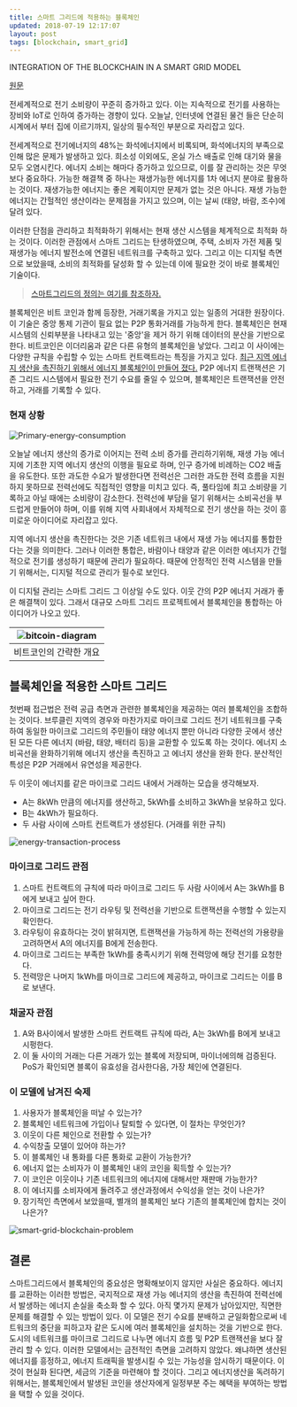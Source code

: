 ```yaml
---
title: 스마트 그리드에 적용하는 블록체인
updated: 2018-07-19 12:17:07
layout: post
tags: [blockchain, smart_grid]
---
```


INTEGRATION OF THE BLOCKCHAIN IN A SMART GRID MODEL

[원문](https://www.researchgate.net/publication/320518549_INTEGRATION_OF_THE_BLOCKCHAIN_IN_A_SMART_GRID_MODEL?enrichId=rgreq-9836cc88629c47c28cf25309f1ff653c-XXX&enrichSource=Y292ZXJQYWdlOzMyMDUxODU0OTtBUzo1NTE0NjQxOTgwNDE2MDBAMTUwODQ5MDcxODI1NQ%3D%3D&el=1_x_3&_esc=publicationCoverPdf)

전세계적으로 전기 소비량이 꾸준히 증가하고 있다. 이는 지속적으로 전기를 사용하는 장비와 IoT로 인하여 증가하는 경향이 있다. 오늘날, 인터넷에 연결된 물건 들은 단순히 시계에서 부터 집에 이르기까지, 일상의 필수적인 부분으로 자리잡고 있다.

전세계적으로 전기에너지의 48%는 화석에너지에서 비록되며, 화석에너지의 부족으로 인해 많은 문제가 발생하고 있다. 희소성 이외에도, 온실 가스 배출로 인해 대기와 물을 모두 오염시킨다. 에너지 소비는 해마다 증가하고 있으므로, 이를 잘 관리하는 것은 무엇보다 중요하다. 가능한 해결책 중 하나는 재생가능한 에너지를 1차 에너지 분야로 활용하는 것이다. 재생가능한 에너지는 좋은 계획이지만 문제가 없는 것은 아니다. 재생 가능한 에너지는 간헐적인 생산이라는 문제점을 가지고 있으며, 이는 날씨 (태양, 바람, 조수)에 달려 있다.

이러한 단점을 관리하고 최적화하기 위해서는 현재 생산 시스템을 체계적으로 최적화 하는 것이다. 이러한 관점에서 스마트 그리드는 탄생하였으며, 주택, 소비자 가전 제품 및 재생가능 에너지 발전소에 연결된 네트워크를 구축하고 있다. 그리고 이는 디지털 측면으로 보았을때, 소비의 최적화를 달성화 할 수 있는데 이에 필요한 것이 바로 블록체인 기술이다.

> [스마트그리드의 정의는 여기를 참조하자.](https://terms.naver.com/entry.nhn?docId=3581240&cid=59088&categoryId=59096)

블록체인은 비트 코인과 함께 등장한, 거래기록을 가지고 있는 일종의 거대한 원장이다. 이 기술은 중앙 통제 기관이 필요 없는 P2P 통화거래를 가능하게 한다. 블록체인은 현재 시스템의 신뢰부분을 나타내고 있는 '중앙'을 제거 하기 위해 데이터의 분산을 기반으로 한다. 비트코인은 이더리움과 같은 다른 유형의 블록체인을 낳았다. 그리고 이 사이에는 다양한 규칙을 수립할 수 있는 스마트 컨트랙트라는 특징을 가지고 있다. [최근 지역 에너지 생산을 촉진하기 위해서 에너지 블록체인이 만들어 졌다.](https://www.siemens.com/innovation/en/home/pictures-of-the-future/energy-and-efficiency/smart-grids-and-energy-storage-microgrid-in-brooklyn.html) P2P 에너지 트랜잭션은 기존 그리드 시스템에서 필요한 전기 수요를 줄일 수 있으며, 블록체인은 트랜잭션을 안전하고, 거래를 기록할 수 있다.

### 현재 상황 

![Primary-energy-consumption](/images/2018/07/Primary-energy-consumption.png)

오늘날 에너지 생산의 증가로 이어지는 전력 소비 증가를 관리하기위해, 재생 가능 에너지에 기초한 지역 에너지 생산의 이행을 필요로 하며, 인구 증가에 비례하는 CO2 배출을 유도한다. 또한 과도한 수요가 발생한다면 전력선은 그러한 과도한 전력 흐름을 지원하지 못하므로 전력선에도 직접적인 영향을 미치고 있다. 즉, 풀타임에 최고 소비량을 기록하고 아닐 때에는 소비량이 감소한다. 전력선에 부담을 덜기 위해서는 소비곡선을 부드럽게 만들어야 하며, 이를 위해 지역 사회내에서 자체적으로 전기 생산을 하는 것이 흥미로운 아이디어로 자리잡고 있다. 

지역 에너지 생산을 촉진한다는 것은 기존 네트워크 내에서 재생 가능 에너지를 통합한다는 것을 의미한다. 그러나 이러한 통합은, 바람이나 태양과 같은 이러한 에너지가 간헐적으로 전기를 생성하기 때문에 관리가 필요하다. 때문에 안정적인 전력 시스템을 만들기 위해서는, 디지털 적으로 관리가 필수로 보인다.

이 디지털 관리는 스마트 그리드 그 이상일 수도 있다. 이웃 간의 P2P 에너지 거래가 좋은 해결책이 있다. 그래서 대규모 스마트 그리드 프로젝트에서 블록체인을 통합하는 아이디어가 나오고 있다.

|![bitcoin-diagram](/images/2018/07/bitcoin-diagram.png)|
|:-:|
|비트코인의 간략한 개요|


## 블록체인을 적용한 스마트 그리드

첫번째 접근법은 전력 공급 측면과 관련한 블록체인을 제공하는 여러 블록체인을 조합하는 것이다. 브루클린 지역의 경우와 마찬가지로 마이크로 그리드 전기 네트워크를 구축하여 동일한 마이크로 그리드의 주민들이 태양 에너지 뿐만 아니라 다양한 곳에서 생산된 모든 다른 에너지 (바람, 태양, 배터리 등)을 교환할 수 있도록 하는 것이다. 에너지 소비곡선을 완화하기위해 에너지 생산을 촉진하고 고 에너지 생산을 완화 한다. 분산적인 특성은 P2P 거래에서 유연성을 제공한다.

두 이웃이 에너지를 같은 마이크로 그리드 내에서 거래하는 모습을 생각해보자.

- A는 8kWh 만큼의 에너지를 생산하고, 5kWh를 소비하고 3kWh을 보유하고 있다.
- B는 4kWh가 필요하다.
- 두 사람 사이에 스마트 컨트랙트가 생성된다. (거래를 위한 규칙)

![energy-transaction-process](/images/2018/07/energy-transaction-process.png)

### 마이크로 그리드 관점

1. 스마트 컨트랙트의 규칙에 따라 마이크로 그리드 두 사람 사이에서 A는 3kWh를 B에게 보내고 싶어 한다.
2. 마이크로 그리드는 전기 라우팅 및 전력선을 기반으로 트랜잭션을 수행할 수 있는지 확인한다.
3. 라우팅이 유효하다는 것이 밝혀지면, 트랜잭션을 가능하게 하는 전력선의 가용량을 고려하면서 A의 에너지를 B에게 전송한다.
4. 마이크로 그리드는 부족한 1kWh를 충족시키기 위해 전력망에 해당 전기를 요청한다.
5. 전력망은 나머지 1kWh를 마이크로 그리드에 제공하고, 마이크로 그리드는 이를 B로 보낸다.

### 채굴자 관점

1. A와 B사이에서 발생한 스마트 컨트랙트 규칙에 따라, A는 3kWh를 B에게 보내고 시펑한다.
2. 이 둘 사이의 거래는 다른 거래가 있는 블록에 저장되며, 마이너에의해 검증된다. PoS가 확인되면 블록이 유효성을 검사한다음, 가장 체인에 연결된다.

### 이 모델에 남겨진 숙제

1. 사용자가 블록체인을 떠날 수 있는가?
2. 블록체인 네트워크에 가입이나 탈퇴할 수 있다면, 이 절차는 무엇인가?
3. 이웃이 다른 체인으로 전환할 수 있는가?
4. 수익창출 모델이 있어야 하는가?
5. 이 블록체인 내 통화를 다른 통화로 교환이 가능한가?
6. 에너지 없는 소비자가 이 블록체인 내의 코인을 획득할 수 있는가?
7. 이 코인은 이웃이나 기존 네트워크의 에너지에 대해서만 재판매 가능한가?
8. 이 에너지를 소비자에게 돌려주고 생산과정에서 수익성을 얻는 것이 나은가?
9. 장기적인 측면에서 보았을때, 별개의 블록체인 보다 기존의 블록체인에 합치는 것이 나은가?

![smart-grid-blockchain-problem](/images/2018/07/smart-grid-blockchain-problem.png)

## 결론

스마트그리드에서 블록체인의 중요성은 명확해보이지 않지만 사실은 중요하다. 에너지를 교환하는 이러한 방법은, 국지적으로 재생 가능 에너지의 생산을 촉진하여 전력선에서 발생하는 에너지 손실을 축소화 할 수 있다. 아직 몇가지 문제가 남아있지만, 직면한 문제를 해결할 수 있는 방법이 있다. 이 모델은 전기 수요를 분배하고 균일화함으로써 네트워크의 중단을 피하고자 같은 도시에 여러 블록체인을 설치하는 것을 기반으로 한다. 도시의 네트워크를 마이크로 그리드로 나누면 에너지 흐름 및 P2P 트랜잭션을 보다 잘 관리 할 수 있다. 이러한 모델에서는 금전적인 측면을 고려하지 않았다. 왜냐하면 생산된 에너지를 흥정하고, 에너지 트래픽을 발생시킬 수 있는 가능성을 암시하기 때문이다. 이것이 현실화 된다면, 세금의 기준을 마련해야 할 것이다. 그리고 에너지생산을 독려하기 위해서는, 블록체인에서 발생된 코인을 생산자에게 일정부분 주는 혜택을 부여하는 방법을 택할 수 있을 것이다.